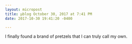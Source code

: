 ```yaml
---
layout: micropost
title: μblog October 30, 2017 at 7:41 PM
date: 2017-10-30 19:41:20 -0400

---
```

I finally found a brand of pretzels that I can truly call my own.

